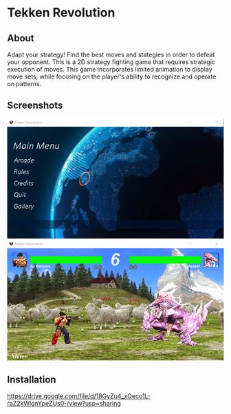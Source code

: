 # **Tekken Revolution**

## About
Adapt your strategy! Find the best moves and stategies in order to defeat your opponent. 
This is a 2D strategy fighting game that requires strategic execution of moves. 
This game incorporates limited animation to display move sets, while focusing on the player's ability to recognize and operate on patterns.

## Screenshots
![](img/Main%20Menu.png)
![](img/Hidden%20Stage.png)

## Installation
https://drive.google.com/file/d/18GyZu4_xOeco1L-raZ2kWlgnYpeZUs0-/view?usp=sharing



